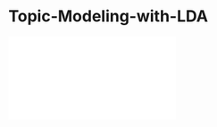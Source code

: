 # Topic-Modeling-with-LDA


![tfidf](file:///C:/Users/annas/repos/Topic-Modeling-with-LDA/figures/bow.html#topic=0&lambda=1&term=)

